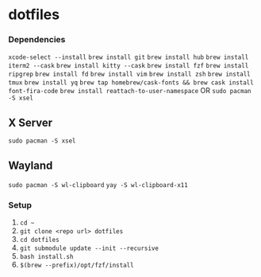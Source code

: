 # dotfiles

### Dependencies
```xcode-select --install```
```brew install git```
```brew install hub```
```brew install iterm2 --cask```
```brew install kitty --cask```
```brew install fzf```
```brew install ripgrep```
```brew install fd```
```brew install vim```
```brew install zsh```
```brew install tmux```
```brew install yq```
```brew tap homebrew/cask-fonts && brew cask install font-fira-code```
```brew install reattach-to-user-namespace``` OR ```sudo pacman -S xsel```
## X Server
```sudo pacman -S xsel```
## Wayland
```sudo pacman -S wl-clipboard```
```yay -S wl-clipboard-x11```

### Setup
1. ```cd ~```
2. ```git clone <repo url> dotfiles```
3. ```cd dotfiles```
4. ```git submodule update --init --recursive```
5. ```bash install.sh```
6. ```$(brew --prefix)/opt/fzf/install```
